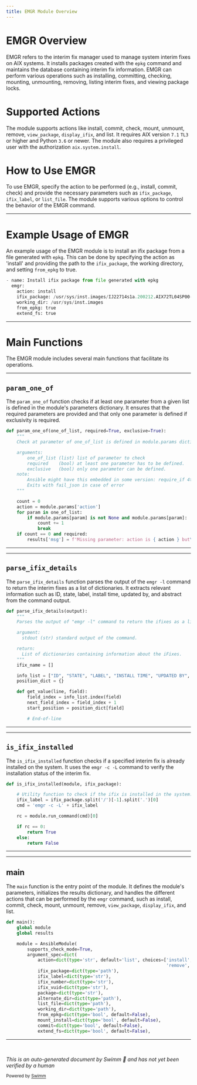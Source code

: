 ```yaml
---
title: EMGR Module Overview
---
```

# EMGR Overview

EMGR refers to the interim fix manager used to manage system interim fixes on AIX systems. It installs packages created with the <SwmToken path="plugins/modules/emgr.py" pos="189:19:19" line-data="- name: Install ifix package from file generated with epkg">`epkg`</SwmToken> command and maintains the database containing interim fix information. EMGR can perform various operations such as installing, committing, checking, mounting, unmounting, removing, listing interim fixes, and viewing package locks.

# Supported Actions

The module supports actions like install, commit, check, mount, unmount, remove, <SwmToken path="plugins/modules/emgr.py" pos="386:7:7" line-data="                                                             &#39;remove&#39;, &#39;view_package&#39;, &#39;display_ifix&#39;, &#39;list&#39;]),">`view_package`</SwmToken>, <SwmToken path="plugins/modules/emgr.py" pos="386:12:12" line-data="                                                             &#39;remove&#39;, &#39;view_package&#39;, &#39;display_ifix&#39;, &#39;list&#39;]),">`display_ifix`</SwmToken>, and list. It requires AIX version <SwmToken path="plugins/modules/emgr.py" pos="30:6:8" line-data="- AIX &gt;= 7.1 TL3">`7.1`</SwmToken> <SwmToken path="plugins/modules/emgr.py" pos="30:10:10" line-data="- AIX &gt;= 7.1 TL3">`TL3`</SwmToken> or higher and Python <SwmToken path="plugins/modules/emgr.py" pos="31:6:8" line-data="- Python &gt;= 3.6">`3.6`</SwmToken> or newer. The module also requires a privileged user with the authorization <SwmToken path="plugins/modules/emgr.py" pos="32:14:18" line-data="- &#39;Privileged user with authorization: B(aix.system.install)&#39;">`aix.system.install`</SwmToken>.

# How to Use EMGR

To use EMGR, specify the action to be performed (e.g., install, commit, check) and provide the necessary parameters such as <SwmToken path="plugins/modules/emgr.py" pos="192:1:1" line-data="    ifix_package: /usr/sys/inst.images/IJ22714s1a.200212.AIX72TL04SP00-01.epkg.Z">`ifix_package`</SwmToken>, <SwmToken path="plugins/modules/emgr.py" pos="367:1:1" line-data="    ifix_label = ifix_package.split(&#39;/&#39;)[-1].split(&#39;.&#39;)[0]">`ifix_label`</SwmToken>, or <SwmToken path="plugins/modules/emgr.py" pos="393:1:1" line-data="            list_file=dict(type=&#39;path&#39;),">`list_file`</SwmToken>. The module supports various options to control the behavior of the EMGR command.

<SwmSnippet path="/plugins/modules/emgr.py" line="189">

---

# Example Usage of EMGR

An example usage of the EMGR module is to install an ifix package from a file generated with <SwmToken path="plugins/modules/emgr.py" pos="189:19:19" line-data="- name: Install ifix package from file generated with epkg">`epkg`</SwmToken>. This can be done by specifying the action as 'install' and providing the path to the <SwmToken path="plugins/modules/emgr.py" pos="192:1:1" line-data="    ifix_package: /usr/sys/inst.images/IJ22714s1a.200212.AIX72TL04SP00-01.epkg.Z">`ifix_package`</SwmToken>, the working directory, and setting <SwmToken path="plugins/modules/emgr.py" pos="194:1:1" line-data="    from_epkg: true">`from_epkg`</SwmToken> to true.

```python
- name: Install ifix package from file generated with epkg
  emgr:
    action: install
    ifix_package: /usr/sys/inst.images/IJ22714s1a.200212.AIX72TL04SP00-01.epkg.Z
    working_dir: /usr/sys/inst.images
    from_epkg: true
    extend_fs: true
```

---

</SwmSnippet>

# Main Functions

The EMGR module includes several main functions that facilitate its operations.

<SwmSnippet path="/plugins/modules/emgr.py" line="276">

---

## <SwmToken path="plugins/modules/emgr.py" pos="276:2:2" line-data="def param_one_of(one_of_list, required=True, exclusive=True):">`param_one_of`</SwmToken>

The <SwmToken path="plugins/modules/emgr.py" pos="276:2:2" line-data="def param_one_of(one_of_list, required=True, exclusive=True):">`param_one_of`</SwmToken> function checks if at least one parameter from a given list is defined in the module's parameters dictionary. It ensures that the required parameters are provided and that only one parameter is defined if exclusivity is required.

```python
def param_one_of(one_of_list, required=True, exclusive=True):
    """
    Check at parameter of one_of_list is defined in module.params dictionary.

    arguments:
        one_of_list (list) list of parameter to check
        required    (bool) at least one parameter has to be defined.
        exclusive   (bool) only one parameter can be defined.
    note:
        Ansible might have this embedded in some version: require_if 4th parameter.
        Exits with fail_json in case of error
    """

    count = 0
    action = module.params['action']
    for param in one_of_list:
        if module.params[param] is not None and module.params[param]:
            count += 1
            break
    if count == 0 and required:
        results['msg'] = f'Missing parameter: action is { action } but\
```

---

</SwmSnippet>

<SwmSnippet path="/plugins/modules/emgr.py" line="307">

---

## <SwmToken path="plugins/modules/emgr.py" pos="307:2:2" line-data="def parse_ifix_details(output):">`parse_ifix_details`</SwmToken>

The <SwmToken path="plugins/modules/emgr.py" pos="307:2:2" line-data="def parse_ifix_details(output):">`parse_ifix_details`</SwmToken> function parses the output of the <SwmToken path="plugins/modules/emgr.py" pos="309:10:13" line-data="    Parses the output of &quot;emgr -l&quot; command to return the ifixes as a list instead of str.">`emgr -l`</SwmToken> command to return the interim fixes as a list of dictionaries. It extracts relevant information such as ID, state, label, install time, updated by, and abstract from the command output.

```python
def parse_ifix_details(output):
    """
    Parses the output of "emgr -l" command to return the ifixes as a list instead of str.

    argument:
      stdout (str) standard output of the command.

    return:
      List of dictionaries containing information about the iFixes.
    """
    ifix_name = []

    info_list = ["ID", "STATE", "LABEL", "INSTALL TIME", "UPDATED BY", "ABSTRACT"]
    position_dict = {}

    def get_value(line, field):
        field_index = info_list.index(field)
        next_field_index = field_index + 1
        start_position = position_dict[field]

        # End-of-line
```

---

</SwmSnippet>

<SwmSnippet path="/plugins/modules/emgr.py" line="364">

---

## <SwmToken path="plugins/modules/emgr.py" pos="364:2:2" line-data="def is_ifix_installed(module, ifix_package):">`is_ifix_installed`</SwmToken>

The <SwmToken path="plugins/modules/emgr.py" pos="364:2:2" line-data="def is_ifix_installed(module, ifix_package):">`is_ifix_installed`</SwmToken> function checks if a specified interim fix is already installed on the system. It uses the <SwmToken path="plugins/modules/emgr.py" pos="368:6:12" line-data="    cmd = &#39;emgr -c -L&#39; + ifix_label">`emgr -c -L`</SwmToken> command to verify the installation status of the interim fix.

```python
def is_ifix_installed(module, ifix_package):

    # Utility function to check if the ifix is installed in the system.
    ifix_label = ifix_package.split('/')[-1].split('.')[0]
    cmd = 'emgr -c -L' + ifix_label

    rc = module.run_command(cmd)[0]

    if rc == 0:
        return True
    else:
        return False
```

---

</SwmSnippet>

<SwmSnippet path="/plugins/modules/emgr.py" line="378">

---

## main

The <SwmToken path="plugins/modules/emgr.py" pos="378:2:2" line-data="def main():">`main`</SwmToken> function is the entry point of the module. It defines the module's parameters, initializes the results dictionary, and handles the different actions that can be performed by the <SwmToken path="plugins/modules/emgr.py" pos="190:1:1" line-data="  emgr:">`emgr`</SwmToken> command, such as install, commit, check, mount, unmount, remove, <SwmToken path="plugins/modules/emgr.py" pos="386:7:7" line-data="                                                             &#39;remove&#39;, &#39;view_package&#39;, &#39;display_ifix&#39;, &#39;list&#39;]),">`view_package`</SwmToken>, <SwmToken path="plugins/modules/emgr.py" pos="386:12:12" line-data="                                                             &#39;remove&#39;, &#39;view_package&#39;, &#39;display_ifix&#39;, &#39;list&#39;]),">`display_ifix`</SwmToken>, and list.

```python
def main():
    global module
    global results

    module = AnsibleModule(
        supports_check_mode=True,
        argument_spec=dict(
            action=dict(type='str', default='list', choices=['install', 'commit', 'check', 'mount', 'unmount',
                                                             'remove', 'view_package', 'display_ifix', 'list']),
            ifix_package=dict(type='path'),
            ifix_label=dict(type='str'),
            ifix_number=dict(type='str'),
            ifix_vuid=dict(type='str'),
            package=dict(type='str'),
            alternate_dir=dict(type='path'),
            list_file=dict(type='path'),
            working_dir=dict(type='path'),
            from_epkg=dict(type='bool', default=False),
            mount_install=dict(type='bool', default=False),
            commit=dict(type='bool', default=False),
            extend_fs=dict(type='bool', default=False),
```

---

</SwmSnippet>

&nbsp;

*This is an auto-generated document by Swimm 🌊 and has not yet been verified by a human*

<SwmMeta version="3.0.0" repo-id="Z2l0aHViJTNBJTNBYW5zaWJsZS1wb3dlci1haXglM0ElM0Fzd2ltbWlv" repo-name="ansible-power-aix"><sup>Powered by [Swimm](/)</sup></SwmMeta>
